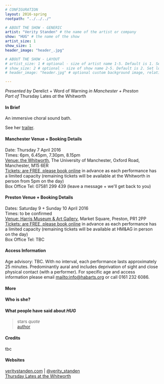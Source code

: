 ```yaml
---
# CONFIGURATION
layout: 2016-spring
rootpath: "../../../"

# ABOUT THE SHOW - GENERIC
artist: "Verity Standen" # the name of the artist or company
show: "HUG" # the name of the show
artist_size: 1
show_size: 1
header_image: "header_.jpg"    

# ABOUT THE SHOW - LAYOUT
# artist_size: 1 # optional - size of artist name 1-5. Default is 1. Set longer names to lower values
# show_size: 2 # optional - size of show name 2-5. Default is 2. Set longer names to lower values
# header_image: "header.jpg" # optional custom background image, relative to current page

---
```

*Presented by* Derelict + Word of Warning *in Manchester + Preston*<br>*Part of* Thursday Lates *at* the Whitworth         
       
#### In Brief      
An immersive choral sound bath.        
         
See her <a href="http://" target="_blank">trailer</a>.          
        
#### Manchester Venue + Booking Details        
Date: Thursday 7 April 2016           
Times: 6pm, 6.45pm, 7.30pm, 8.15pm            
<a href="http://www.whitworth.manchester.ac.uk/visit/gettinghere" target="_blank">Venue: the Whitworth</a>, The University of Manchester, Oxford Road, Manchester, M15 6ER             
<a href="http://www.wegottickets.com/wordofwarning" target="_blank">Tickets: are FREE, please book online</a> in advance as each performance has a limited capacity (remaining tickets will be available at the Whitworth in person from 5pm on the day)         
Box Office Tel: 07581 299 439 (leave a message + we'll get back to you)         
         
#### Preston Venue + Booking Details          
Dates: Saturday 9 + Sunday 10 April 2016          
Times: to be confirmed        
<a href="http://www.harrismuseum.org.uk/your-visit/23-getting-here" target="_blank">Venue: Harris Museum & Art Gallery</a>, Market Square, Preston, PR1 2PP             
<a href="" target="_blank">Tickets: are FREE, please book online</a> in advance as each performance has a limited capacity (remaining tickets will be available at HM&AG in person on the day)     
Box Office Tel: TBC       
          
#### Access Information        
Age advisory: TBC. With no interval, each performance lasts approximately 25 minutes. Predominantly aural and includes deprivation of sight and close physical contact (with a performer). For specific age and access information please email <mailto:info@habarts.org> or call 0161 232 6086.     
             
#### More      
         
        
#### Who is she?     
         
       
#### What people have said about *HUG*        
>stars *quote*<br><a href="http://" target="_blank">author</a>          

#### Credits          
tbc        
        
#### Websites          
<a href="http://veritystanden.com" target="_blank">veritystanden.com</a> | <a href="http://twitter.com/verity_standen" target="_blank">@verity_standen</a><br><a href="http://www.whitworth.manchester.ac.uk/whats-on/events/thursdaylates" target="_blank">Thursday Lates at the Whitworth</a>
